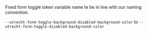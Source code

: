 Fixed form toggle token variable name te be in line with our naming convention.

`--utrecht-form-toggle-background-disabled-background-color` to `--utrecht-form-toggle-disabled-background-color`
